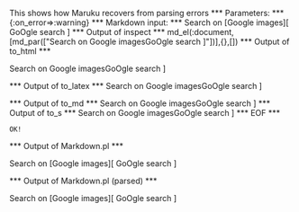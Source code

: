 This shows how Maruku recovers from parsing errors
*** Parameters: ***
{:on_error=>:warning}
*** Markdown input: ***
Search on [Google images][ 	GoOgle search ]
*** Output of inspect ***
md_el(:document,[md_par(["Search on Google imagesGoOgle search ]"])],{},[])
*** Output of to_html ***

<p>Search on Google imagesGoOgle search ]</p>

*** Output of to_latex ***
Search on Google imagesGoOgle search ]


*** Output of to_md ***
Search on Google imagesGoOgle search ]
*** Output of to_s ***
Search on Google imagesGoOgle search ]
*** EOF ***



	OK!



*** Output of Markdown.pl ***
<p>Search on [Google images][  GoOgle search ]</p>

*** Output of Markdown.pl (parsed) ***
<p>Search on [Google images][ GoOgle search ]</p
  >